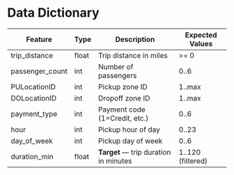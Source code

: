 # Data Dictionary

| Feature | Type | Description | Expected Values |
|---|---|---|---|
| trip_distance | float | Trip distance in miles | >= 0 |
| passenger_count | int | Number of passengers | 0..6 |
| PULocationID | int | Pickup zone ID | 1..max |
| DOLocationID | int | Dropoff zone ID | 1..max |
| payment_type | int | Payment code (1=Credit, etc.) | 0..6 |
| hour | int | Pickup hour of day | 0..23 |
| day_of_week | int | Pickup day of week | 0..6 |
| duration_min | float | **Target** — trip duration in minutes | 1..120 (filtered) |
